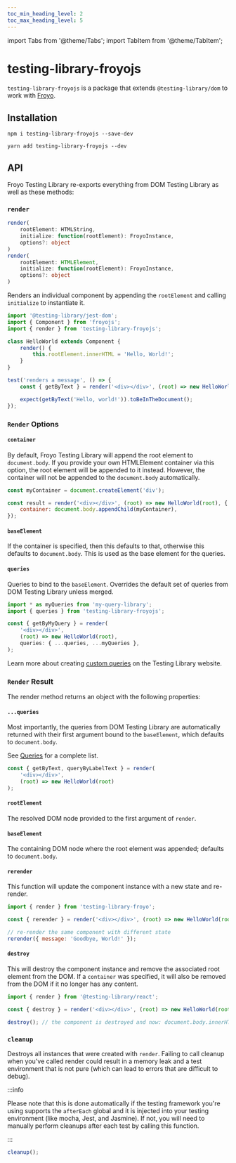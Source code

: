 ```yaml
---
toc_min_heading_level: 2
toc_max_heading_level: 5
---
```


import Tabs from '@theme/Tabs';
import TabItem from '@theme/TabItem';

# testing-library-froyojs

`testing-library-froyojs` is a package that extends `@testing-library/dom` to work with [Froyo](https://marksmccann.github.io/froyo/).

## Installation

<Tabs>
<TabItem value="npm" label="npm" default>

```shell
npm i testing-library-froyojs --save-dev
```

</TabItem>
<TabItem value="yarn" label="Yarn">

```shell
yarn add testing-library-froyojs --dev
```

</TabItem>
</Tabs>

## API

Froyo Testing Library re-exports everything from DOM Testing Library as well as these methods:

### `render`

```ts
render(
    rootElement: HTMLString,
    initialize: function(rootElement): FroyoInstance,
    options?: object
)
render(
    rootElement: HTMLElement,
    initialize: function(rootElement): FroyoInstance,
    options?: object
)
```

Renders an individual component by appending the `rootElement` and calling `initialize` to instantiate it.

```js
import '@testing-library/jest-dom';
import { Component } from 'froyojs';
import { render } from 'testing-library-froyojs';

class HelloWorld extends Component {
    render() {
        this.rootElement.innerHTML = 'Hello, World!';
    }
}

test('renders a message', () => {
    const { getByText } = render('<div></div>', (root) => new HelloWorld(root));

    expect(getByText('Hello, world!')).toBeInTheDocument();
});
```

### `Render` Options

#### `container`

By default, Froyo Testing Library will append the root element to `document.body`. If you provide your own HTMLElement container via this option, the root element will be appended to it instead. However, the container will not be appended to the `document.body` automatically.

```js
const myContainer = document.createElement('div');

const result = render('<div></div>', (root) => new HelloWorld(root), {
    container: document.body.appendChild(myContainer),
});
```

#### `baseElement`

If the container is specified, then this defaults to that, otherwise this defaults to `document.body`. This is used as the base element for the queries.

#### `queries`

Queries to bind to the `baseElement`. Overrides the default set of queries from DOM Testing Library unless merged.

```js
import * as myQueries from 'my-query-library';
import { queries } from 'testing-library-froyojs';

const { getByMyQuery } = render(
    '<div></div>',
    (root) => new HelloWorld(root),
    queries: { ...queries, ...myQueries },
);
```

Learn more about creating [custom queries](https://testing-library.com/docs/dom-testing-library/api-custom-queries/) on the Testing Library website.

### `Render` Result

The render method returns an object with the following properties:

#### `...queries`

Most importantly, the queries from DOM Testing Library are automatically returned with their first argument bound to the `baseElement`, which defaults to `document.body`.

See [Queries](https://testing-library.com/docs/queries/about) for a complete list.

```js
const { getByText, queryByLabelText } = render(
    '<div></div>',
    (root) => new HelloWorld(root)
);
```

#### `rootElement`

The resolved DOM node provided to the first argument of `render`.

#### `baseElement`

The containing DOM node where the root element was appended; defaults to `document.body`.

#### `rerender`

This function will update the component instance with a new state and re-render.

```js
import { render } from 'testing-library-froyo';

const { rerender } = render('<div></div>', (root) => new HelloWorld(root));

// re-render the same component with different state
rerender({ message: 'Goodbye, World!' });
```

#### `destroy`

This will destroy the component instance and remove the associated root element from the DOM. If a `container` was specified, it will also be removed from the DOM if it no longer has any content.

```js
import { render } from '@testing-library/react';

const { destroy } = render('<div></div>', (root) => new HelloWorld(root));

destroy(); // the component is destroyed and now: document.body.innerHTML === ''
```

### `cleanup`

Destroys all instances that were created with `render`. Failing to call cleanup when you've called render could result in a memory leak and a test environment that is not pure (which can lead to errors that are difficult to debug).

:::info

Please note that this is done automatically if the testing framework you're using supports the `afterEach` global and it is injected into your testing environment (like mocha, Jest, and Jasmine). If not, you will need to manually perform cleanups after each test by calling this function.

:::

```js
cleanup();
```
